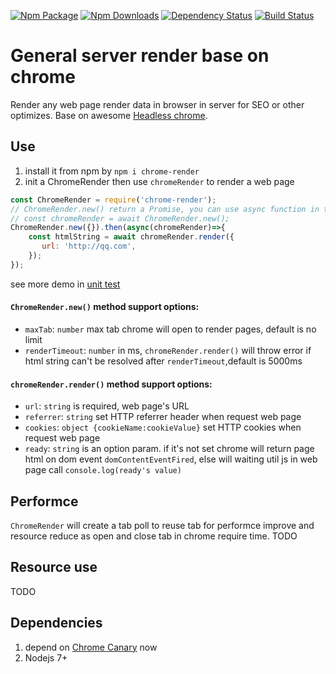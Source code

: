 [![Npm Package](https://img.shields.io/npm/v/chrome-render.svg?style=flat-square)](https://www.npmjs.com/package/chrome-render)
[![Npm Downloads](http://img.shields.io/npm/dm/chrome-render.svg?style=flat-square)](https://www.npmjs.com/package/chrome-render)
[![Dependency Status](https://david-dm.org/gwuhaolin/chrome-render.svg?style=flat-square)](https://npmjs.org/package/chrome-render)
[![Build Status](https://img.shields.io/travis/gwuhaolin/chrome-render.svg?style=flat-square)](https://travis-ci.org/gwuhaolin/chrome-render)

# General server render base on chrome
Render any web page render data in browser in server for SEO or other optimizes. 
Base on awesome [Headless chrome](https://www.chromestatus.com/feature/5678767817097216).

## Use
1. install it from npm by `npm i chrome-render`
2. init a ChromeRender then use `chromeRender` to render a web page
```js
const ChromeRender = require('chrome-render');
// ChromeRender.new() return a Promise, you can use async function in this way:
// const chromeRender = await ChromeRender.new(); 
ChromeRender.new({}).then(async(chromeRender)=>{
    const htmlString = await chromeRender.render({
       url: 'http://qq.com',
    });
});    
```
see more demo in [unit test](./test/render.test.js)

#### `ChromeRender.new()` method support options:
- `maxTab`: `number` max tab chrome will open to render pages, default is no limit 
- `renderTimeout`: `number` in ms, `chromeRender.render()` will throw error if html string can't be resolved after `renderTimeout`,default is 5000ms

#### `chromeRender.render()` method support options:
- `url`: `string` is required, web page's URL 
- `referrer`: `string` set HTTP referrer header when request web page
- `cookies`: `object {cookieName:cookieValue}` set HTTP cookies when request web page
- `ready`: `string` is an option param. if it's not set chrome will return page html on dom event `domContentEventFired`, else will waiting util js in web page call `console.log(ready's value)`

## Performce
`ChromeRender` will create a tab poll to reuse tab for performce improve and resource reduce as open and close tab in chrome require time.
TODO

## Resource use
TODO
 
## Dependencies
1. depend on [Chrome Canary](https://www.google.com/chrome/browser/canary.html) now
2. Nodejs 7+
 